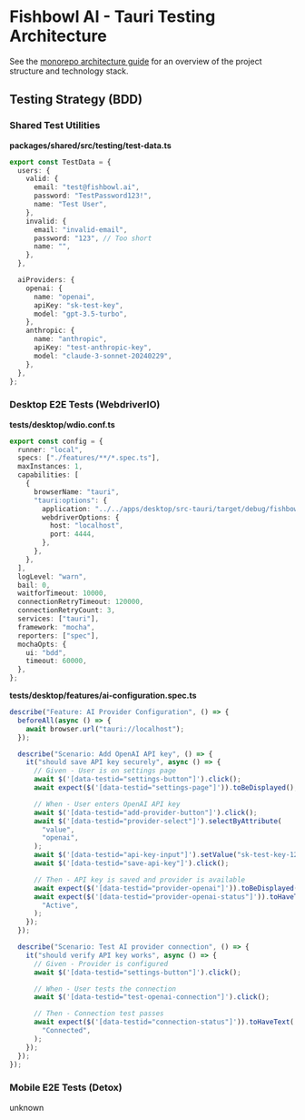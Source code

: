 # Fishbowl AI - Tauri Testing Architecture

See the [monorepo architecture guide](./monorepo.md) for an overview of the project structure and technology stack.

## Testing Strategy (BDD)

### Shared Test Utilities

**packages/shared/src/testing/test-data.ts**

```typescript
export const TestData = {
  users: {
    valid: {
      email: "test@fishbowl.ai",
      password: "TestPassword123!",
      name: "Test User",
    },
    invalid: {
      email: "invalid-email",
      password: "123", // Too short
      name: "",
    },
  },

  aiProviders: {
    openai: {
      name: "openai",
      apiKey: "sk-test-key",
      model: "gpt-3.5-turbo",
    },
    anthropic: {
      name: "anthropic",
      apiKey: "test-anthropic-key",
      model: "claude-3-sonnet-20240229",
    },
  },
};
```

### Desktop E2E Tests (WebdriverIO)

**tests/desktop/wdio.conf.ts**

```typescript
export const config = {
  runner: "local",
  specs: ["./features/**/*.spec.ts"],
  maxInstances: 1,
  capabilities: [
    {
      browserName: "tauri",
      "tauri:options": {
        application: "../../apps/desktop/src-tauri/target/debug/fishbowl-ai",
        webdriverOptions: {
          host: "localhost",
          port: 4444,
        },
      },
    },
  ],
  logLevel: "warn",
  bail: 0,
  waitforTimeout: 10000,
  connectionRetryTimeout: 120000,
  connectionRetryCount: 3,
  services: ["tauri"],
  framework: "mocha",
  reporters: ["spec"],
  mochaOpts: {
    ui: "bdd",
    timeout: 60000,
  },
};
```

**tests/desktop/features/ai-configuration.spec.ts**

```typescript
describe("Feature: AI Provider Configuration", () => {
  beforeAll(async () => {
    await browser.url("tauri://localhost");
  });

  describe("Scenario: Add OpenAI API key", () => {
    it("should save API key securely", async () => {
      // Given - User is on settings page
      await $('[data-testid="settings-button"]').click();
      await expect($('[data-testid="settings-page"]')).toBeDisplayed();

      // When - User enters OpenAI API key
      await $('[data-testid="add-provider-button"]').click();
      await $('[data-testid="provider-select"]').selectByAttribute(
        "value",
        "openai",
      );
      await $('[data-testid="api-key-input"]').setValue("sk-test-key-123");
      await $('[data-testid="save-api-key"]').click();

      // Then - API key is saved and provider is available
      await expect($('[data-testid="provider-openai"]')).toBeDisplayed();
      await expect($('[data-testid="provider-openai-status"]')).toHaveText(
        "Active",
      );
    });
  });

  describe("Scenario: Test AI provider connection", () => {
    it("should verify API key works", async () => {
      // Given - Provider is configured
      await $('[data-testid="settings-button"]').click();

      // When - User tests the connection
      await $('[data-testid="test-openai-connection"]').click();

      // Then - Connection test passes
      await expect($('[data-testid="connection-status"]')).toHaveText(
        "Connected",
      );
    });
  });
});
```

### Mobile E2E Tests (Detox)

unknown

